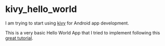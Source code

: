 # kivy_hello_world

I am trying to start using [kivy](http://kivy.org/#home) for Android app development.

This is a very basic Hello World App that I tried to implement following this [great tutorial](http://digitaljunky.io/make-a-snake-game-for-android-written-in-python-part-1/).
